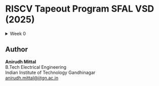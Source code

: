 # RISCV Tapeout Program SFAL VSD (2025)

<details>
	<summary>Week 0 </summary>
	
## Task - 1
```
Uploaded a summary of the lecture shared in Week 0 assignment. Location is Week 0 folder.
```
## Task - 2
 ```
Firstly set up the Oracle Virtual Box and then Ubuntu. Finally, in Ubuntu made the installations of the following Tools:

1. Yosys
2. Iverilog
3. gtkwave
4. ngspice
5. magic
6. OpenLANE

As deliverables of this task, the Week 0 folder contains the screenshots of installations.

```
</details>

## Author

**Anirudh Mittal**  
B.Tech Electrical Engineering  
Indian Institute of Technology Gandhinagar  
anirudh.mittal@iitgn.ac.in

